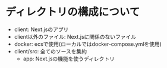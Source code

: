 # ディレクトリの構成について
- client: Next.jsのアプリ
- client以外のファイル: Next.jsに関係のないファイル
- docker: ecsで使用(ローカルではdocker-compose.ymlを使用)
- client/src: 全てのソースを集約
    - app: Next.jsの機能を使うディレクトリ
